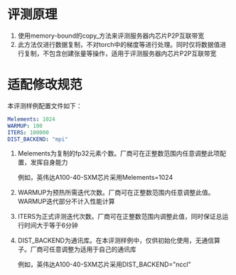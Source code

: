 # 评测原理

1. 使用memory-bound的copy_方法来评测服务器内芯片P2P互联带宽
2. 此方法仅进行数据复制，不对torch中的梯度等进行处理。同时仅将数据值进行复制，不包含创建张量等操作，适用于评测服务器内芯片P2P互联带宽

# 适配修改规范

本评测样例配置文件如下：

```yaml
Melements: 1024
WARMUP: 100
ITERS: 100000
DIST_BACKEND: "mpi"
```

1. Melements为复制的fp32元素个数。厂商可在正整数范围内任意调整此项配置，发挥自身能力

   例如，英伟达A100-40-SXM芯片采用Melements=1024

2. WARMUP为预热所需迭代次数。厂商可在正整数范围内任意调整此值。WARMUP迭代部分不计入性能计算

3. ITERS为正式评测迭代次数。厂商可在正整数范围内调整此值，同时保证总运行时间大于等于6分钟

4. DIST_BACKEND为通讯库。在本评测样例中，仅供初始化使用，无通信算子。厂商可任意调整为适用于自己的通讯库

   例如，英伟达A100-40-SXM芯片采用DIST_BACKEND="nccl"